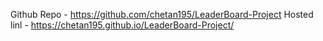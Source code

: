 Github Repo -  https://github.com/chetan195/LeaderBoard-Project
Hosted linl -  https://chetan195.github.io/LeaderBoard-Project/
